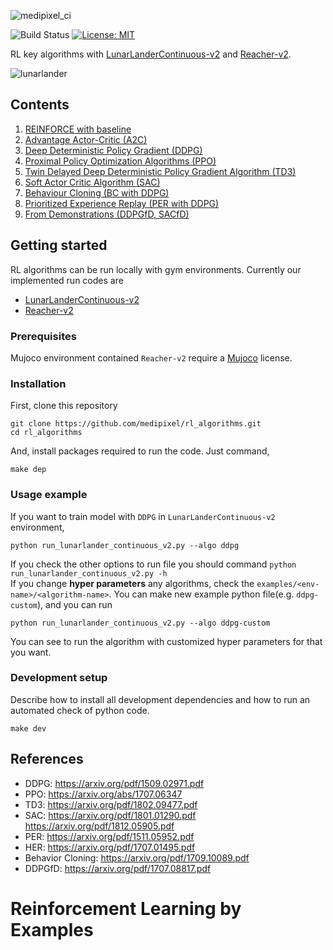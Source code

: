 ![medipixel_ci](https://user-images.githubusercontent.com/17582508/52845370-4a930200-314a-11e9-9889-e00007043872.jpg)  

![Build Status](https://travis-ci.org/medipixel/rl_algorithms.svg?branch=master)
[![License: MIT](https://img.shields.io/badge/License-MIT-green.svg)](https://opensource.org/licenses/MIT)

RL key algorithms with [LunarLanderContinuous-v2](https://gym.openai.com/envs/LunarLanderContinuous-v2/) and [Reacher-v2](https://gym.openai.com/envs/Reacher-v2/).

![lunarlander](https://user-images.githubusercontent.com/17582508/52840582-18c76e80-313d-11e9-9752-3d6138f39a15.gif)

## Contents

1. [REINFORCE with baseline](https://github.com/medipixel/rl_algorithms/blob/master/algorithms/reinforce)
2. [Advantage Actor-Critic (A2C)](https://github.com/medipixel/rl_algorithms/blob/master/algorithms/a2c)
3. [Deep Deterministic Policy Gradient (DDPG)](https://github.com/medipixel/rl_algorithms/blob/master/algorithms/ddpg)
4. [Proximal Policy Optimization Algorithms (PPO)](https://github.com/medipixel/rl_algorithms/blob/master/algorithms/ppo)
5. [Twin Delayed Deep Deterministic Policy Gradient Algorithm (TD3)](https://github.com/medipixel/rl_algorithms/blob/master/algorithms/td3)
6. [Soft Actor Critic Algorithm (SAC)](https://github.com/medipixel/rl_algorithms/blob/master/algorithms/sac/agent.py)
7. [Behaviour Cloning (BC with DDPG)](https://github.com/medipixel/rl_algorithms/tree/master/algorithms/bc)
8. [Prioritized Experience Replay (PER with DDPG)](https://github.com/medipixel/rl_algorithms/tree/master/algorithms/per)
9. [From Demonstrations (DDPGfD, SACfD)](https://github.com/medipixel/rl_algorithms/tree/master/algorithms/fd)

## Getting started
RL algorithms can be run locally with gym environments. Currently our implemented run codes are
- [LunarLanderContinuous-v2](https://gym.openai.com/envs/LunarLanderContinuous-v2/)
- [Reacher-v2](https://gym.openai.com/envs/Reacher-v2/)

### Prerequisites
Mujoco environment contained `Reacher-v2` require a [Mujoco](https://www.roboti.us/license.html) license.

### Installation
First, clone this repository  
```
git clone https://github.com/medipixel/rl_algorithms.git
cd rl_algorithms
```
And, install packages required to run the code. Just command,
```
make dep
```

### Usage example
If you want to train model with `DDPG` in `LunarLanderContinuous-v2` environment,
```
python run_lunarlander_continuous_v2.py --algo ddpg
```
If you check the other options to run file you should command `python run_lunarlander_continuous_v2.py -h`  
If you change **hyper parameters** any algorithms, check the `examples/<env-name>/<algorithm-name>`.
You can make new example python file(e.g. `ddpg-custom`), and you can run
```
python run_lunarlander_continuous_v2.py --algo ddpg-custom
```
You can see to run the algorithm with customized hyper parameters for that you want.

### Development setup
Describe how to install all development dependencies and how to run an automated check of python code.
```
make dev
```

## References
- DDPG: https://arxiv.org/pdf/1509.02971.pdf
- PPO: https://arxiv.org/abs/1707.06347
- TD3: https://arxiv.org/pdf/1802.09477.pdf
- SAC: https://arxiv.org/pdf/1801.01290.pdf
       https://arxiv.org/pdf/1812.05905.pdf
- PER: https://arxiv.org/pdf/1511.05952.pdf
- HER: https://arxiv.org/pdf/1707.01495.pdf
- Behavior Cloning: https://arxiv.org/pdf/1709.10089.pdf
- DDPGfD: https://arxiv.org/pdf/1707.08817.pdf
# Reinforcement Learning by Examples
